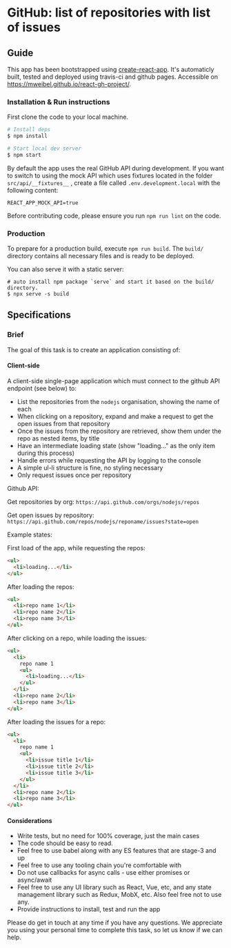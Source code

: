 # GitHub: list of repositories with list of issues

## Guide

This app has been bootstrapped using [create-react-app](https://github.com/facebookincubator/create-react-app).
It's automaticly built, tested and deployed using travis-ci and github pages. Accessible on https://mweibel.github.io/react-gh-project/.

### Installation & Run instructions

First clone the code to your local machine.

```bash
# Install deps
$ npm install

# Start local dev server
$ npm start
```

By default the app uses the real GitHub API during development. If you want to switch to using the mock API
which uses fixtures located in the folder `src/api/__fixtures__` , create a file called `.env.development.local` with the following content:

```
REACT_APP_MOCK_API=true
```

Before contributing code, please ensure you run `npm run lint` on the code.

### Production

To prepare for a production build, execute `npm run build`.
The `build/` directory contains all necessary files and is ready to be deployed.

You can also serve it with a static server:

```
# auto install npm package `serve` and start it based on the build/ directory.
$ npx serve -s build
```

## Specifications

### Brief

The goal of this task is to create an application consisting of:

#### Client-side

A client-side single-page application which must connect to the github API endpoint (see below) to:

- List the repositories from the `nodejs` organisation, showing the name of each
- When clicking on a repository, expand and make a request to get the open issues from that repository
- Once the issues from the repository are retrieved, show them under the repo as nested items, by title
- Have an intermediate loading state (show "loading..." as the only item during this process)
- Handle errors while requesting the API by logging to the console
- A simple ul-li structure is fine, no styling necessary
- Only request issues once per repository

Github API:

Get repositories by org:
`https://api.github.com/orgs/nodejs/repos`

Get open issues by repository:
`https://api.github.com/repos/nodejs/reponame/issues?state=open`

Example states:

First load of the app, while requesting the repos:

```html
<ul>
  <li>loading...</li>
</ul>
```

After loading the repos:

```html
<ul>
  <li>repo name 1</li>
  <li>repo name 2</li>
  <li>repo name 3</li>
</ul>
```

After clicking on a repo, while loading the issues:

```html
<ul>
  <li>
    repo name 1
    <ul>
      <li>loading...</li>
    </ul>
  </li>
  <li>repo name 2</li>
  <li>repo name 3</li>
</ul>
```

After loading the issues for a repo:

```html
<ul>
  <li>
    repo name 1
    <ul>
      <li>issue title 1</li>
      <li>issue title 2</li>
      <li>issue title 3</li>
    </ul>
  </li>
  <li>repo name 2</li>
  <li>repo name 3</li>
</ul>
```

#### Considerations

- Write tests, but no need for 100% coverage, just the main cases
- The code should be easy to read.
- Feel free to use babel along with any ES features that are stage-3 and up
- Feel free to use any tooling chain you're comfortable with
- Do not use callbacks for async calls - use either promises or async/await
- Feel free to use any UI library such as React, Vue, etc, and any state management library such as Redux, MobX, etc. Also feel free not to use any.
- Provide instructions to install, test and run the app

Please do get in touch at any time if you have any questions. We appreciate you using your personal time to complete this task, so let us know if we can help.
